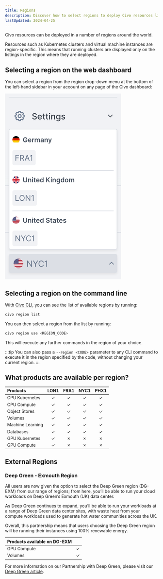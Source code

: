 ```yaml
---
title: Regions
description: Discover how to select regions to deploy Civo resources like Kubernetes clusters and VMs. Use the Civo Dashboard or CLI to manage regions effortlessly.
lastUpdated: 2024-04-25
---
```


<head>
  <title>A Guide to Civo Regions | Civo Documentation</title>
</head>

Civo resources can be deployed in a number of regions around the world.

Resources such as Kubernetes clusters and virtual machine instances are region-specific. This means that running clusters are displayed only on the listings in the region where they are deployed.

## Selecting a region on the web dashboard

You can select a region from the region drop-down menu at the bottom of the left-hand sidebar in your account on any page of the Civo dashboard:

![Drop-down menu for selecting Civo regions](../../../assets/compute/region-select.png)

## Selecting a region on the command line

With [Civo CLI](/overview/tools-overview), you can see the list of available regions by running:

```bash
civo region list
```

You can then select a region from the list by running:

```bash
civo region use <REGION_CODE>
```

This will execute any further commands in the region of your choice.

:::tip
You can also pass a `--region <CODE>` parameter to any CLI command to execute it in the region specified by the code, without changing your current region.
:::

## What products are available per region?

| Products         | LON1 | FRA1 | NYC1 | PHX1 |
|:-----------------|:----:|:----:|:----:|:----:|
| CPU Kubernetes   |  ✓   |  ✓   |  ✓   |  ✓   |
| CPU Compute      |  ✓   |  ✓   |  ✓   |  ✓   |
| Object Stores    |  ✓   |  ✓   |  ✓   |  ✓   |
| Volumes          |  ✓   |  ✓   |  ✓   |  ✓   |
| Machine Learning |  ✓   |  ✓   |  ✓   |  ✓   |
| Databases        |  ✓   |  ✓   |  ✓   |  ✓   |
| GPU Kubernetes   |  ✓   |  ✗   |  ✗   |  ✗   |
| GPU Compute      |  ✓   |  ✗   |  ✗   |  ✗   |

## External Regions

### Deep Green - Exmouth Region

All users are now given the option to select the Deep Green region (DG-EXM) from our range of regions; from here, you’ll be able to run your cloud workloads on Deep Green’s Exmouth (UK) data center.

As Deep Green continues to expand, you’ll be able to run your workloads at a range of Deep Green data center sites, with waste heat from your compute workloads used to generate hot water communities across the UK.

Overall, this partnership means that users choosing the Deep Green region will be running their instances using 100% renewable energy.

| Products available on DG-EXM|     |
|:----------------------------|:---:|
| GPU Compute                 |  ✓  |
| Volumes                     |  ✓  |

For more information on our Partnership with Deep Green, please visit our [Deep Green article](https://www.civo.com/blog/greener-cloud-computing-deep-green). 